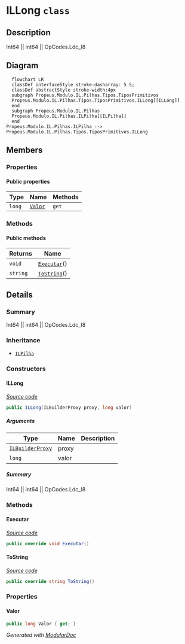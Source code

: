 # ILLong `class`

## Description
Int64 || int64 || OpCodes.Ldc_I8

## Diagram
```mermaid
  flowchart LR
  classDef interfaceStyle stroke-dasharray: 5 5;
  classDef abstractStyle stroke-width:4px
  subgraph Propeus.Modulo.IL.Pilhas.Tipos.TiposPrimitivos
  Propeus.Modulo.IL.Pilhas.Tipos.TiposPrimitivos.ILLong[[ILLong]]
  end
  subgraph Propeus.Modulo.IL.Pilhas
  Propeus.Modulo.IL.Pilhas.ILPilha[[ILPilha]]
  end
Propeus.Modulo.IL.Pilhas.ILPilha --> Propeus.Modulo.IL.Pilhas.Tipos.TiposPrimitivos.ILLong
```

## Members
### Properties
#### Public  properties
| Type | Name | Methods |
| --- | --- | --- |
| `long` | [`Valor`](#valor) | `get` |

### Methods
#### Public  methods
| Returns | Name |
| --- | --- |
| `void` | [`Executar`](#executar)() |
| `string` | [`ToString`](#tostring)() |

## Details
### Summary
Int64 || int64 || OpCodes.Ldc_I8

### Inheritance
 - [
`ILPilha`
](../../ILPilha.md)

### Constructors
#### ILLong
[*Source code*](https://github.com///blob//src/Propeus.Modulo.Abstrato/Util/Thread/LimitedConcurrencyLevelTaskScheduler.cs#L45)
```csharp
public ILLong(ILBuilderProxy proxy, long valor)
```
##### Arguments
| Type | Name | Description |
| --- | --- | --- |
| [`ILBuilderProxy`](../../../proxy/ILBuilderProxy.md) | proxy |   |
| `long` | valor |   |

##### Summary
Int64 || int64 || OpCodes.Ldc_I8

### Methods
#### Executar
[*Source code*](https://github.com///blob//src/Propeus.Modulo.Abstrato/Util/Thread/LimitedConcurrencyLevelTaskScheduler.cs#L104)
```csharp
public override void Executar()
```

#### ToString
[*Source code*](https://github.com///blob//src/Propeus.Modulo.Abstrato/Util/Thread/LimitedConcurrencyLevelTaskScheduler.cs#L129)
```csharp
public override string ToString()
```

### Properties
#### Valor
```csharp
public long Valor { get; }
```

*Generated with* [*ModularDoc*](https://github.com/hailstorm75/ModularDoc)
